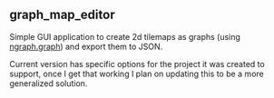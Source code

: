 ## graph_map_editor

Simple GUI application to create 2d tilemaps as graphs (using [ngraph.graph](https://github.com/anvaka/ngraph.graph)) and export them to JSON.

Current version has specific options for the project it was created to support, once I get that working I plan on updating this to be a more generalized solution.